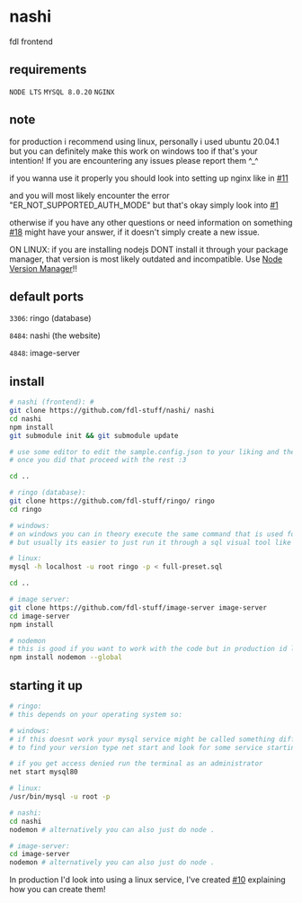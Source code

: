 # nashi
fdl frontend

## requirements

`NODE LTS`
`MYSQL 8.0.20`
`NGINX`

## note

for production i recommend using linux, personally i used ubuntu 20.04.1 but you can definitely make this work on windows too if that's your intention! If you are encountering any issues please report them ^_^

if you wanna use it properly you should look into setting up nginx like in [#11](https://github.com/fdl-stuff/nashi/issues/11)

and you will most likely encounter the error "ER_NOT_SUPPORTED_AUTH_MODE" but that's okay simply look into [#1](https://github.com/fdl-stuff/nashi/issues/1)

otherwise if you have any other questions or need information on something [#18](https://github.com/fdl-stuff/nashi/issues/18) might have your answer, if it doesn't simply create a new issue.

ON LINUX: if you are installing nodejs DONT install it through your package manager, that version is most likely outdated and incompatible. Use [Node Version Manager](https://github.com/nvm-sh/nvm#installing-and-updating)!!

## default ports

`3306`: ringo (database)

`8484`: nashi (the website)

`4848`: image-server

## install

```bash
# nashi (frontend): #
git clone https://github.com/fdl-stuff/nashi/ nashi
cd nashi 
npm install
git submodule init && git submodule update

# use some editor to edit the sample.config.json to your liking and then change the name to config.json
# once you did that proceed with the rest :3

cd ..

# ringo (database):
git clone https://github.com/fdl-stuff/ringo/ ringo
cd ringo

# windows:
# on windows you can in theory execute the same command that is used for linux by finding your mysql bin folder,
# but usually its easier to just run it through a sql visual tool like mysql workbench 

# linux:
mysql -h localhost -u root ringo -p < full-preset.sql

cd ..

# image server:
git clone https://github.com/fdl-stuff/image-server image-server
cd image-server
npm install

# nodemon
# this is good if you want to work with the code but in production id look into making nashi a service
npm install nodemon --global
```

## starting it up
```bash
# ringo:
# this depends on your operating system so:

# windows:
# if this doesnt work your mysql service might be called something different like: MYSQL or MYSQL*insert your version*,
# to find your version type net start and look for some service starting with mysql.

# if you get access denied run the terminal as an administrator 
net start mysql80

# linux:
/usr/bin/mysql -u root -p

# nashi:
cd nashi
nodemon # alternatively you can also just do node .

# image-server:
cd image-server
nodemon # alternatively you can also just do node .
```

In production I'd look into using a linux service, I've created [#10](https://github.com/fdl-stuff/nashi/issues/10) explaining how you can create them! 
